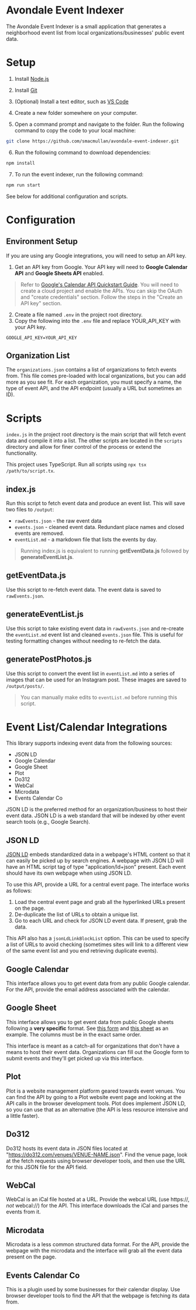 # Avondale Event Indexer
The Avondale Event Indexer is a small application that generates a neighborhood event list from local organizations/businesses' public event data.

# Setup
1. Install [Node.js](https://nodejs.org)
2. Install [Git](https://git-scm.com)
3. (Optional) Install a text editor, such as [VS Code](https://code.visualstudio.com)

4. Create a new folder somewhere on your computer.

5. Open a command prompt and navigate to the folder. Run the following command to copy the code to your local machine:
```bash
git clone https://github.com/smacmullan/avondale-event-indexer.git
```
6. Run the following command to download dependencies:
```bash
npm install
```

7. To run the event indexer, run the following command:
```bash
npm run start
```

See below for additional configuration and scripts.

# Configuration

## Environment Setup

If you are using any Google integrations, you will need to setup an API key. 

1. Get an API key from Google. Your API key will need to **Google Calendar API** and **Google Sheets API** enabled.
> Refer to [Google's Calendar API Quickstart Guide](https://developers.google.com/calendar/api/quickstart/js). You will need to create a cloud project and enable the APIs. You can skip the OAuth and "create credentials" section. Follow the steps in the "Create an API key" section.
2. Create a file named `.env` in the project root directory.
3. Copy the following into the `.env` file and replace YOUR_API_KEY with your API key.

```.env
GOOGLE_API_KEY=YOUR_API_KEY
```

## Organization List

The `organizations.json` contains a list of organizations to fetch events from. This file comes pre-loaded with local organizations, but you can add more as you see fit. For each organization, you must specify a name, the type of event API, and the API endpoint (usually a URL but sometimes an ID).

# Scripts

`index.js` in the project root directory is the main script that will fetch event data and compile it into a list. The other scripts are located in the `scripts` directory and allow for finer control of the process or extend the functionality.

This project uses TypeScript. Run all scripts using `npx tsx /path/to/script.tx`.

## index.js

Run this script to fetch event data and produce an event list. This will save two files to `/output`:
* `rawEvents.json` - the raw event data
* `events.json` - cleaned event data. Redundant place names and closed events are removed.
* `eventList.md` - a markdown file that lists the events by day.

> Running index.js is equivalent to running **getEventData.js** followed by **generateEventList.js**.

## getEventData.js

Use this script to re-fetch event data. The event data is saved to `rawEvents.json`.

## generateEventList.js

Use this script to take existing event data in `rawEvents.json` and re-create the `eventList.md` event list and cleaned `events.json` file. This is useful for testing formatting changes without needing to re-fetch the data.

## generatePostPhotos.js

Use this script to convert the event list in `eventList.md` into a series of images that can be used for an Instagram post. These images are saved to `/output/posts/`.

> You can manually make edits to `eventList.md` before running this script.

# Event List/Calendar Integrations
This library supports indexing event data from the following sources: 
* JSON LD
* Google Calendar
* Google Sheet
* Plot
* Do312
* WebCal
* Microdata
* Events Calendar Co

JSON LD is the preferred method for an organization/business to host their event data. JSON LD is a web standard that will be indexed by other event search tools (e.g., Google Search). 

## JSON LD
[JSON LD](https://json-ld.org/) embeds standardized data in a webpage's HTML content so that it can easily be picked up by search engines. A webpage with JSON LD will have an HTML script tag of type "application/ld+json" present. Each event should have its own webpage when using JSON LD.

To use this API, provide a URL for a central event page. The interface works as follows:
1. Load the central event page and grab all the hyperlinked URLs present on the page.
2. De-duplicate the list of URLs to obtain a unique list.
3. Go to each URL and check for JSON LD event data. If present, grab the data.

This API also has a `jsonLdLinkBlockList` option. This can be used to specify a list of URLs to avoid checking (sometimes sites will link to a different view of the same event list and you end retrieving duplicate events).

## Google Calendar
This interface allows you to get event data from any public Google calendar. For the API, provide the email address associated with the calendar.

## Google Sheet
This interface allows you to get event data from public Google sheets following a **very specific** format. See [this form](https://forms.gle/qKwAdmRgGEDykowE8) and [this sheet](https://docs.google.com/spreadsheets/d/16ZGiL23lypQqvbW0YNXXi4ylJq5vzvPvE6a78aPemlI/edit?usp=sharing) as an example. The columns must be in the exact same order.

This interface is meant as a catch-all for organizations that don't have a means to host their event data. Organizations can fill out the Google form to submit events and they'll get picked up via this interface.

## Plot
Plot is a website management platform geared towards event venues. You can find the API by going to a Plot website event page and looking at the API calls in the browser development tools. Plot does implement JSON LD, so you can use that as an alternative (the API is less resource intensive and a little faster).

## Do312
Do312 hosts its event data in JSON files located at "https://do312.com/venues/VENUE-NAME.json". Find the venue page, look at the fetch requests using browser developer tools, and then use the URL for this JSON file for the API field.

## WebCal
WebCal is an iCal file hosted at a URL. Provide the webcal URL (use https://, *not* webcal://) for the API. This interface downloads the iCal and parses the events from it.

## Microdata
Microdata is a less common structured data format. For the API, provide the webpage with the microdata and the interface will grab all the event data present on the page.

## Events Calendar Co
This is a plugin used by some businesses for their calendar display. Use browser developer tools to find the API that the webpage is fetching its data from.
